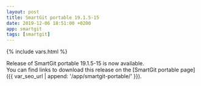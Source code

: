 ```yaml
---
layout: post
title: SmartGit portable 19.1.5-15
date: 2019-12-06 18:51:00 +0200
app: smartgit
tags: [smartgit]
---
```

{% include vars.html %}

Release of SmartGit portable 19.1.5-15 is now available.<br />
You can find links to download this release on the [SmartGit portable page]({{ var_seo_url | append: '/app/smartgit-portable/' }}).
